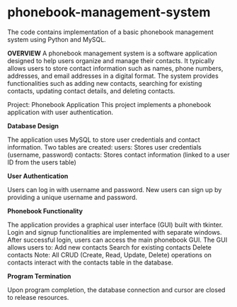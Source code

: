 # phonebook-management-system
The code contains implementation of a basic phonebook management system using Python and MySQL.

**OVERVIEW**
A phonebook management system is a software application designed to help users organize and manage their contacts. It typically allows users to store contact information such as names, phone numbers, addresses, and email addresses in a digital format. The system provides functionalities such as adding new contacts, searching for existing contacts, updating contact details, and deleting contacts. 

Project: Phonebook Application
This project implements a phonebook application with user authentication.

**Database Design**

The application uses MySQL to store user credentials and contact information. Two tables are created:
users: Stores user credentials (username, password)
contacts: Stores contact information (linked to a user ID from the users table)

**User Authentication**

Users can log in with username and password.
New users can sign up by providing a unique username and password.

**Phonebook Functionality**

The application provides a graphical user interface (GUI) built with tkinter.
Login and signup functionalities are implemented with separate windows.
After successful login, users can access the main phonebook GUI.
The GUI allows users to:
  Add new contacts
  Search for existing contacts
  Delete contacts
Note: All CRUD (Create, Read, Update, Delete) operations on contacts interact with the contacts table in the database.

**Program Termination**

Upon program completion, the database connection and cursor are closed to release resources.

